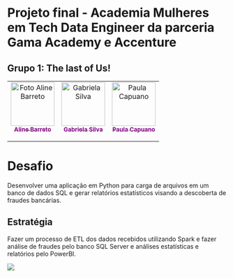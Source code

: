# Projeto final - Academia Mulheres em Tech Data Engineer da parceria Gama Academy e Accenture

## Grupo 1: The last of Us!
<table align="center">
  <tr>
    <td align="center">
      <a href="https://github.com/alinetsbarreto">
        <img src="https://avatars.githubusercontent.com/u/124752253?v=4" width="100px;" alt="Foto Aline Barreto"/><br>
        <sub style="color: purple;">
          <b>Aline Barreto </b>
        </sub><br>
         <a href="https://www.linkedin.com/in/alinetsbarreto/"><img src="https://img.shields.io/badge/LinkedIn-0077B5?style=for-the-badge&logo=linkedin&logoColor=white" height="15px"></a>
      </a>
    </td>
    <td align="center">
      <a href="https://github.com/gabieng">
        <img src="https://avatars.githubusercontent.com/u/103044907?v=4" width="100px;" alt="Gabriela Silva"/><br>
        <sub style="color: purple;">
          <b> Gabriela Silva </b>
        </sub><br>
         <a href="https://www.linkedin.com/in/gabriela-ssilva/"><img src="https://img.shields.io/badge/LinkedIn-0077B5?style=for-the-badge&logo=linkedin&logoColor=white" height="15px"></a>
      </a>
   </td>
    <td align="center">
      <a href="https://github.com/paulacapuano">
        <img src="https://avatars.githubusercontent.com/u/61557397?v=4" width="100px;" alt="Paula Capuano"/><br>
        <sub style="color: purple;">
          <b> Paula Capuano </b>
        </sub><br>
         <a href="https://www.linkedin.com/in/paulacapuano/"><img src="https://img.shields.io/badge/LinkedIn-0077B5?style=for-the-badge&logo=linkedin&logoColor=white" height="15px"></a>
    </td>
  </tr>
</table>


# Desafio

Desenvolver uma aplicação em Python para carga de arquivos em um banco de dados SQL e gerar relatórios estatísticos visando a descoberta de fraudes bancárias.

## Estratégia 

Fazer um processo de ETL dos dados recebidos utilizando Spark e fazer análise de fraudes pelo banco SQL Server e análises estatísticas e relatórios pelo PowerBI.

<img src="https://raw.githubusercontent.com/paulacapuano/gama-accenture-grupo1/339d324ae2453d51028b7dda14dc2cc7623b36dc/imagens/estrategia.png">
</p>
